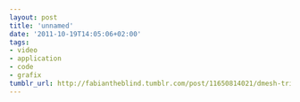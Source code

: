 ```yaml
---
layout: post
title: 'unnamed'
date: '2011-10-19T14:05:06+02:00'
tags:
- video
- application
- code
- grafix
tumblr_url: http://fabiantheblind.tumblr.com/post/11650814021/dmesh-triangle-mesh-based-image-generator-by
---
```

